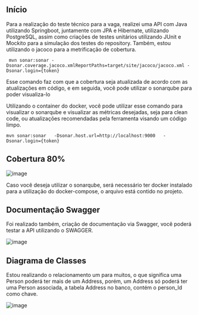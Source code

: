 ##  Início

Para a realização do teste técnico para a vaga, realizei uma API com Java utilizando Springboot, juntamente com JPA e Hibernate, utilizando PostgreSQL, assim como criações de testes unitários utilizando JUnit e Mockito para a simulação dos testes do repository. Também, estou utilizando o jacoco para a metrificação de cobertura.

```
 mvn sonar:sonar -Dsonar.coverage.jacoco.xmlReportPaths=target/site/jacoco/jacoco.xml -Dsonar.login={token}
```

Esse comando faz com que a cobertura seja atualizada de acordo com as atualizações em código, e em seguida, você pode utilizar o sonarqube para poder visualiza-lo 

Utilizando o container do docker, você pode utilizar esse comando para visualizar o sonarqube e visualizar as métricas desejadas, seja para clean code, ou atualizações recomendadas pela ferramenta visando um código limpo.

```
mvn sonar:sonar   -Dsonar.host.url=http://localhost:9000   -Dsonar.login={token}
```


##  Cobertura 80%

![image](https://github.com/MarlonJerold/testdeveloperjava/assets/63025001/b183a0b0-8476-45f7-8f6f-fc5f19d42a2c)

Caso você deseja utilizar o sonarqube, será necessário ter docker instalado para a utilização do docker-compose, o arquivo está contido no projeto.

## Documentação Swagger

Foi realizado também, criação de documentação via Swagger, você poderá testar a API utilizando o SWAGGER.

![image](https://github.com/MarlonJerold/testdeveloperjava/assets/63025001/b4f0340d-49d3-431b-bbef-49c526c96b18)

## Diagrama de Classes

Estou realizando o relacionamento um para muitos, o que significa uma Person poderá ter mais de um Address, porém, um Address só poderá ter uma Person associada, a tabela Address no banco, contém o person_Id como chave.

![image](https://github.com/MarlonJerold/testdeveloperjava/assets/63025001/d043f9ba-dc3f-4a30-bad8-8bf2a4d8a4a3)

